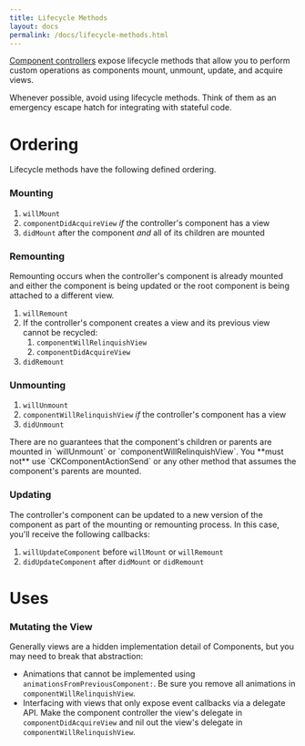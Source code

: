 ```yaml
---
title: Lifecycle Methods
layout: docs
permalink: /docs/lifecycle-methods.html
---
```


[Component controllers](docs/component-controllers) expose lifecycle methods that allow you to perform custom operations as components mount, unmount, update, and acquire views.

<div class="note">
  <p>
     Whenever possible, avoid using lifecycle methods. Think of them as an emergency escape hatch for integrating with stateful code.
  </p>
</div>

# Ordering 

Lifecycle methods have the following defined ordering.

### Mounting 

1. `willMount`
2. `componentDidAcquireView` *if* the controller's component has a view
3. `didMount` after the component *and* all of its children are mounted

### Remounting 

Remounting occurs when the controller's component is already mounted and either the component is being updated or the root component is being attached to a different view.

1. `willRemount`
2. If the controller's component creates a view and its previous view cannot be recycled:
    1. `componentWillRelinquishView`
    2. `componentDidAcquireView`
3. `didRemount`

### Unmounting 

1. `willUnmount`
2. `componentWillRelinquishView` *if* the controller's component has a view
3. `didUnmount`

<div class="note-important">
  <p>
     There are no guarantees that the component's children or parents are mounted in `willUnmount` or `componentWillRelinquishView`. You **must not** use `CKComponentActionSend` or any other method that assumes the component's parents are mounted.
  </p>
</div>

### Updating 

The controller's component can be updated to a new version of the component as part of the mounting or remounting process. In this case, you'll receive the following callbacks:

1. `willUpdateComponent` before `willMount` or `willRemount`
2. `didUpdateComponent` after `didMount` or `didRemount`

# Uses 

### Mutating the View 

Generally views are a hidden implementation detail of Components, but you may need to break that abstraction:

- Animations that cannot be implemented using `animationsFromPreviousComponent:`. Be sure you remove all animations in `componentWillRelinquishView`.
- Interfacing with views that only expose event callbacks via a delegate API. Make the component controller the view's delegate in `componentDidAcquireView` and nil out the view's delegate in `componentWillRelinquishView`.

